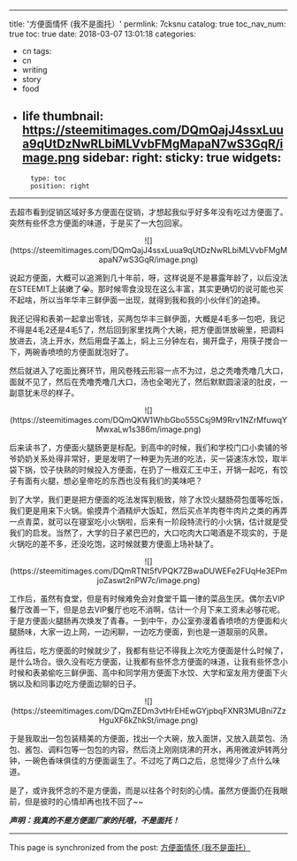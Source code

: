 
---
title: '方便面情怀 (我不是面托）'
permlink: 7cksnu
catalog: true
toc_nav_num: true
toc: true
date: 2018-03-07 13:01:18
categories:
- cn
tags:
- cn
- writing
- story
- food
- life
thumbnail: https://steemitimages.com/DQmQajJ4ssxLuua9qUtDzNwRLbiMLVvbFMgMapaN7wS3GqR/image.png
sidebar:
    right:
        sticky: true
widgets:
    -
        type: toc
        position: right
---


去超市看到促销区域好多方便面在促销，才想起我似乎好多年没有吃过方便面了。突然有些怀念方便面的味道，于是买了一大包回家。

<center>![](https://steemitimages.com/DQmQajJ4ssxLuua9qUtDzNwRLbiMLVvbFMgMapaN7wS3GqR/image.png)</center>

说起方便面，大概可以追溯到几十年前，呀，这样说是不是暴露年龄了，以后没法在STEEMIT上装嫩了😭。那时候零食没现在这么丰富，其实更确切的说可能也买不起啥，所以当年华丰三鲜伊面一出现，就得到我和我的小伙伴们的追捧。

我还记得和表弟一起拿出零钱，买两包华丰三鲜伊面，大概是4毛多一包吧，我记不得是4毛2还是4毛5了，然后回到家里找两个大碗，把方便面饼放碗里，把调料放进去，浇上开水，然后用盘子盖上，焖上三分钟左右，揭开盘子，用筷子搅合一下，两碗香喷喷的方便面就泡好了。

然后就进入了吃面比赛环节，用风卷残云形容一点不为过，总之秃噜秃噜几大口，面就不见了，然后在秃噜秃噜几大口，汤也全喝光了，然后默默圆滚滚的肚皮，一副意犹未尽的样子。

<center>![](https://steemitimages.com/DQmQKW1WhbGbo55SCsj9M9Rrv1NZrMfuwqYMwxaLw1s386m/image.png)</center>

后来读书了，方便面火腿肠更是标配。到高中的时候，我们和学校门口小卖铺的爷爷奶奶关系处得非常好，更是发明了一种更为先进的吃法，买一袋速冻水饺，取半袋下锅，饺子快熟的时候投入方便面，在扔了一根双汇王中王，开锅一起吃，有饺子有面有火腿，想必皇帝吃的东西也没有我们的美味吧？

到了大学，我们更是把方便面的吃法发挥到极致，除了水饺火腿肠荷包蛋等吃饭，我们更是用来下火锅。偷摸弄个酒精炉大饭缸，然后买点羊肉卷牛肉片之类的再弄一点青菜，就可以在寝室吃小火锅啦，后来有一阶段特流行的小火锅，估计就是受我们的启发。当然了，大学的日子紧巴巴的，大口吃肉大口喝酒是不现实的，于是火锅吃的差不多，还没吃饱，这时候就要方便面上场补缺了。

<center>![](https://steemitimages.com/DQmRTNt5fVPQK7ZBwaDUWEFe2FUqHe3EPmjoZaswt2nPW7c/image.png)</center>

工作后，虽然有食堂，但是有时候难免会对食堂千篇一律的菜品生厌。偶尔去VIP餐厅改善一下，但是总去VIP餐厅也吃不消啊，估计一个月下来工资未必够花呢。于是方便面火腿肠再次焕发了青春。一到中午，办公室弥漫着香喷喷的方便面和火腿肠味，大家一边上网，一边闲聊，一边吃方便面，到也是一道靓丽的风景。


再往后，吃方便面的时候就少了，我都有些记不得我上次吃方便面是什么时候了，是什么场合。很久没有吃方便面，让我都有些怀念方便面的味道，让我有些怀念小时候和表弟偷吃三鲜伊面、高中和同学用方便面下水饺、大学和室友用方便面下火锅以及和同事边吃方便面边聊的日子。

<center>![](https://steemitimages.com/DQmZEDm3vtHrEHEwGYjpbqFXNR3MUBni7ZzHguXF6kZhkSt/image.png)</center>

于是我取出一包包装精美的方便面，找出一个大碗，放入面饼，又放入蔬菜包、汤包、酱包、调料包等一包包的内容，然后浇上刚刚烧沸的开水，再用微波炉转两分钟，一碗色香味俱佳的方便面诞生了。不过吃了两口之后，总觉得少了点什么味道。

是了，或许我怀念的不是方便面，而是以往各个时刻的心情。虽然方便面仍在我眼前，但是彼时的心情却再也找不回了~~

***声明：我真的不是方便面厂家的托哦，不是面托！***

- - -

This page is synchronized from the post: [方便面情怀 (我不是面托）](https://steemit.com/@oflyhigh/7cksnu)

